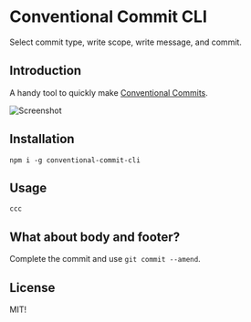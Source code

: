 # Conventional Commit CLI

Select commit type, write scope, write message, and commit.

## Introduction

A handy tool to quickly make [Conventional Commits](https://www.conventionalcommits.org).

![Screenshot](screenshot.png)

## Installation

`npm i -g conventional-commit-cli`

## Usage

`ccc`

## What about body and footer?

Complete the commit and use `git commit --amend`.

## License

MIT!

